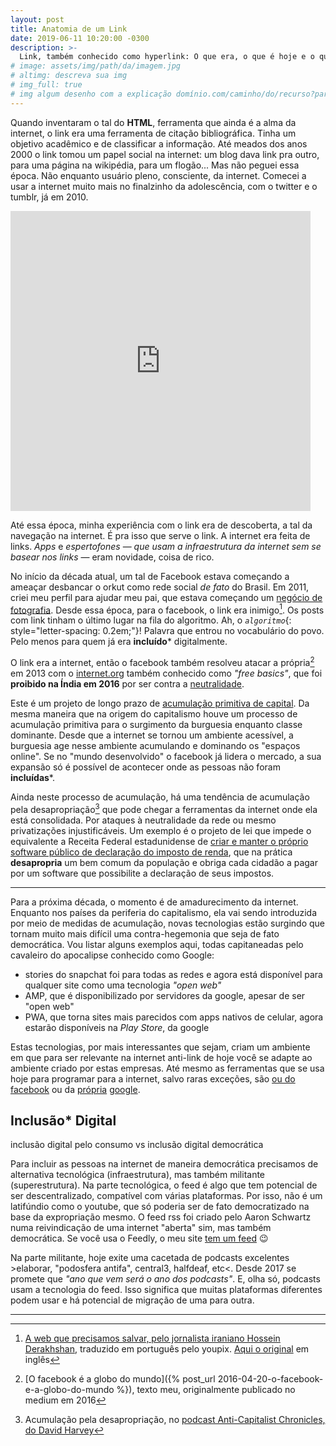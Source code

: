 ```yaml
---
layout: post
title: Anatomia de um Link
date: 2019-06-11 10:20:00 -0300
description: >-
  Link, também conhecido como hyperlink: O que era, o que é hoje e o que pode se tornar no futuro. Por uma internet inclusiva.
# image: assets/img/path/da/imagem.jpg
# altimg: descreva sua img
# img_full: true
# img algum desenho com a explicação domínio.com/caminho/do/recurso?parâmetro=valor
---
```


Quando inventaram o tal do **HTML**, ferramenta que ainda é a alma da internet, o link era uma ferramenta de citação bibliográfica. Tinha um objetivo acadêmico e de classificar a informação. Até meados dos anos 2000 o link tomou um papel social na internet: um blog dava link pra outro, para uma página na wikipédia, para um flogão... Mas não peguei essa época. Não enquanto usuário pleno, consciente, da internet. Comecei a usar a internet muito mais no finalzinho da adolescência, com o twitter e o tumblr, já em 2010.

<iframe alt="GIF vaporwave de um surfista na prancha, 'surfando na internet'" src="https://giphy.com/embed/dwmNhd5H7YAz6" width="480" height="480" frameBorder="0" class="giphy-embed" allowFullScreen></iframe>

Até essa época, minha experiência com o link era de descoberta, a tal da navegação na internet. É pra isso que serve o link. A internet era feita de links. *Apps* e *espertofones* &mdash; *que usam a infraestrutura da internet sem se basear nos links* &mdash; eram novidade, coisa de rico.


No início da década atual, um tal de Facebook estava começando a ameaçar desbancar o orkut como rede social *de fato* do Brasil. Em 2011, criei meu perfil para ajudar meu pai, que estava começando um [negócio de fotografia](http://madsongraciano.com.br). Desde essa época, para o facebook, o link era inimigo[^1]. Os posts com link tinham o último lugar na fila do algoritmo. Ah, o *`algoritmo`*{: style="letter-spacing: 0.2em;"}! Palavra que entrou no vocabulário do povo. Pelo menos para quem já era **incluído*** digitalmente.

O link era a internet, então o facebook também resolveu atacar a própria[^2] em 2013 com o [internet.org](https://en.wikipedia.org/wiki/Internet.org) também conhecido como *"free basics"*, que foi **proibido na Índia em 2016** por ser contra a [neutralidade](https://pt.wikipedia.org/wiki/Neutralidade_da_rede).

Este é um projeto de longo prazo de [acumulação primitiva de capital](https://pt.wikipedia.org/wiki/Acumula%C3%A7%C3%A3o_primitiva). Da mesma maneira que na origem do capitalismo houve um processo de acumulação primitiva para o surgimento da burguesia enquanto classe dominante. Desde que a internet se tornou um ambiente acessível, a burguesia age nesse ambiente acumulando e dominando os "espaços online". Se no "mundo desenvolvido" o facebook já lidera o mercado, a sua expansão só é possível de acontecer onde as pessoas não foram **incluídas***.

Ainda neste processo de acumulação, há uma tendência de acumulação pela desapropriação[^3] que pode chegar a ferramentas da internet onde ela está consolidada. Por ataques à neutralidade da rede ou mesmo privatizações injustificáveis. Um exemplo é o projeto de lei que impede o equivalente a Receita Federal estadunidense de [criar e manter o próprio software público de declaração do imposto de renda](https://www.propublica.org/article/congress-is-about-to-ban-the-government-from-offering-free-online-tax-filing-thank-turbotax), que na prática **desapropria** um bem comum da população e obriga cada cidadão a pagar por um software que possibilite a declaração de seus impostos.

* * *

Para a próxima década, o momento é de amadurecimento da internet. Enquanto nos países da periferia do capitalismo, ela vai sendo introduzida por meio de medidas de acumulação, novas tecnologias estão surgindo que tornam muito mais difícil uma contra-hegemonia que seja de fato democrática. Vou listar alguns exemplos aqui, todas capitaneadas pelo cavaleiro do apocalipse conhecido como Google:

 - stories do snapchat foi para todas as redes e agora está disponível para qualquer site como uma tecnologia *"open web"*
 - AMP, que é disponibilizado por servidores da google, apesar de ser "open web"
 - PWA, que torna sites mais parecidos com apps nativos de celular, agora estarão disponíveis na *Play Store*, da google

Estas tecnologias, por mais interessantes que sejam, criam um ambiente em que para ser relevante na internet anti-link de hoje você se adapte ao ambiente criado por estas empresas. Até mesmo as ferramentas que se usa hoje para programar para a internet, salvo raras exceções, são [ou do facebook](react) ou da [própria](polymer) [google](angular).

## Inclusão* Digital

inclusão digital pelo consumo vs inclusão digital democrática

Para incluir as pessoas na internet de maneira democrática precisamos de alternativa tecnológica (infraestrutura), mas também militante (superestrutura). Na parte tecnológica, o feed é algo que tem potencial de ser descentralizado, compatível com várias plataformas. Por isso, não é um latifúndio como o youtube, que só poderia ser de fato democratizado na base da expropriação mesmo. O feed rss foi criado pelo Aaron Schwartz numa reivindicação de uma internet "aberta" sim, mas também democrática. Se você usa o Feedly, o meu site [tem um feed](link-feed) 😉

Na parte militante, hoje exite uma cacetada de podcasts excelentes >elaborar, "podosfera antifa", central3, halfdeaf, etc<. Desde 2017 se promete que *"ano que vem será o ano dos podcasts"*. E, olha só, podcasts usam a tecnologia do feed. Isso significa que muitas plataformas diferentes podem usar e há potencial de migração de uma para outra.

* * *

[^1]: [A web que precisamos salvar, pelo jornalista iraniano Hossein Derakhshan](https://medium.youpix.com.br/a-web-que-temos-que-salvar-987bc70ecd9d), traduzido em português pelo youpix. [Aqui o original](https://medium.com/matter/the-web-we-have-to-save-2eb1fe15a426?mod=e2this) em inglês

[^2]: [O facebook é a globo do mundo]({% post_url 2016-04-20-o-facebook-e-a-globo-do-mundo %}), texto meu, originalmente publicado no medium em 2016

[^3]: Acumulação pela desapropriação, no [podcast Anti-Capitalist Chronicles, do David Harvey](https://www.democracyatwork.info/acc_accumulation_by_dispossession)

[^4]: https://medium.youpix.com.br/roubos-mentiras-e-facebook-v%C3%ADdeo-189f44c28a50
    https://medium.youpix.com.br/bem-vindos-%C3%A0-maravilhosa-e-medonha-zuckernet-3e27f304dc13
